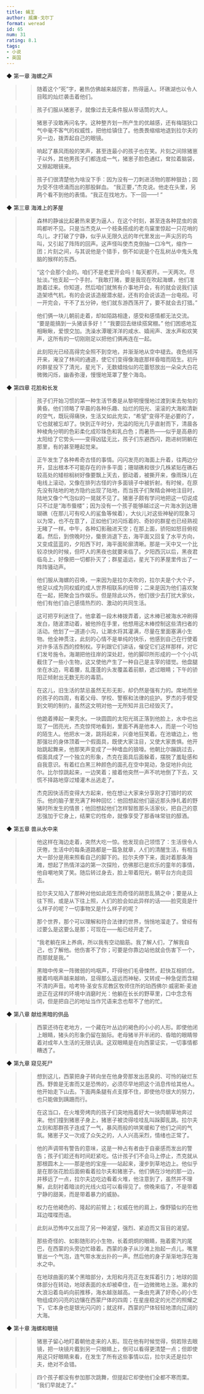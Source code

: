 ```yaml
---
title: 蝇王
author: 威廉·戈尔丁
format: weread
id: 65
num: 31
rating: 8.1
tags:
- 小说
- 英国
---
```


◆  第一章 海螺之声

>> 随着这个“死”字，暑热仿佛越来越厉害，热得逼人。环礁湖也以令人目眩的灿烂袭击着他们。

>> 孩子们服从猪崽子，就像过去无条件服从带话筒的大人。

>> 猪崽子没敢再问名字。这种整齐划一所产生的优越感，还有梅瑞狄口气中毫不客气的权威性，把他给镇住了。他畏畏缩缩地退到拉尔夫的另一边，拨弄起自己的眼镜。

>> 响起了暴风雨般的笑声，甚至连最小的孩子也在笑。片刻之间除猪崽子以外，其他男孩子们都连成一气，猪崽子脸色通红，耷拉着脑袋，又擦起眼镜来。

>> 孩子们很清楚他为啥没下手：因为没有一刀刺进活物的那种狠劲；因为受不住喷涌而出的那股鲜血。
“我正要，”杰克说。他走在头里，另两个看不到他的表情。“我正在找地方。下一回——! ”


◆  第三章 海滩上的茅屋

>> 森林的静谧比起暑热来更为逼人，在这个时刻，甚至连各种昆虫的哀鸣都听不见。只是当杰克从一个枝条搭成的老鸟窠里惊起一只花哨的鸟儿，才打破了宁静，似乎从无限久远的年代里发出一声尖厉的鸟叫，又引起了阵阵的回声。这声怪叫使杰克倒抽一口冷气，缩作一团；片刻之间，与其说他是个猎手，倒不如说是个在乱树丛中鬼头鬼脑的猴样的东西。

>> “这个会那个会的。咱们不是老爱开会吗！每天都开。一天两次。尽扯淡。”他支起一个手肘。“我敢打赌，要是我现在吹起海螺，他们准跑着过来。你知道，然后咱们就煞有介事地开会，有的就会说我们该造架喷气机，有的会说该造艘潜水艇，还有的会说该造一台电视。可一开完会，干不了五分钟，他们就东游西荡开了，要不就会去打猎。”

>> 他们俩一块儿朝前走着，却如陌路相逢，感受和感情都无法交流。
“要是能搞到一头猪该多好！”
“我要回去继续搭窝棚。”
他们困惑地互相瞅瞅，爱恨交加。洗澡水潭暖洋洋的咸水、嬉闹声、泼水声和欢笑声，这所有的一切刚刚足以把他们俩再连在一起。

>> 此刻阳光已经高得完全照不到空地，并渐渐地从空中褪去。夜色倾泻开来，淹没了林间的通道，使它们变得像海底那样昏暗而陌生。初升的群星投下了清光，星光下，无数蜡烛似的花蕾怒放出一朵朵大白花微微闪烁，幽香弥漫，慢慢地笼罩了整个海岛。


◆  第四章 花脸和长发

>> 孩子们开始习惯的第一种生活节奏是从黎明慢慢地过渡到来去匆匆的黄昏。他们领略了早晨的各种乐趣、灿烂的阳光、滚滚的大海和清新的空气，既玩得痛快，生活又如此充实，“希望”变得不是必要的了，它也就被忘却了。快到正午时分，充溢的阳光几乎直射而下，清晨各种棱角分明的色彩柔化成珍珠色和乳白色；而暑热——似乎是高悬的太阳给了它势头——变得凶猛无比，孩子们东避西闪，跑进树阴躺在那里，有的甚至睡起觉来。

>> 正午发生了各种希奇古怪的事情。闪闪发亮的海面上升着，往两边分开，显出根本不可能存在的许多平面；珊瑚礁和很少几株紧贴在礁石较高处的矮棕榈树好像要飘上天去，颤动着，被撕开来，像雨珠儿在电线上滚动，又像在排列古怪的许多面镜子中被折射。有时候，在原先没有陆地的地方隐约出现了陆地，而当孩子们聚精会神地注目时，陆地又像个气泡似的一晃就不见了。猪崽子颇有学问地把这一切说成只不过是“海市蜃楼”；因为没有一个孩子能够越过这一片海水到达珊瑚礁（在那儿可有咬人的鲨鱼等候着），大伙儿对这些神秘的现象习以为常，也不在意了，正如他们对闪烁着的、奇妙的群星也已经熟视无睹了一样。中午，各种幻影融进天空；在那上面，骄阳如怒目俯视着。然后，到傍晚时分，蜃景消退下去，海平面又回复了水平方向，又变成蓝蓝的，夕阳西下时，海平面轮廓清晰。那是一天中又一个比较凉快的时候，但吓人的黑夜也就要来临了。夕阳西沉以后，黑夜君临岛上，好像把一切都扑灭了；群星遥远，星光下的茅屋里传出了一阵阵骚动声。

>> 他们服从海螺的召唤，一来因为是拉尔夫吹的，拉尔夫是个大个子，他足以成为同权威的成人世界相联系的纽带；二来是因为他们喜欢聚在一起，把聚会当作娱乐。但是除此以外，他们很少去打扰大家伙，他们有他们自己感情热烈的、激动的共同生活。

>> 这可把亨利迷住了。他拿着一段木棒拨弄着，这木棒已被海水冲刷得发白，随波漂动着，被他拎在手里，他想用这木棒控制这些清扫者的活动。他划了一道道小沟，让潮水将其灌满，尽量在里面塞满小生物。他全神贯注，此刻的心情不是单纯的快乐，他感到自己在行使着对许多活东西的控制权。亨利跟它们讲话，催促它们这样那样，对它们发号施令。海潮把他往岸的深处赶，他的脚印所形成的一个个小坑截住了一些小生物，这又使他产生了一种自己是主宰的错觉。他盘腿坐在水边，弯着腰，乱蓬蓬的头发覆盖着前额，遮过眼睛；下午的骄阳正倾射出无数无形的毒箭。

>> 在这儿，旧生活的禁忌虽然无形无影，却仍然是强有力的。席地而坐的孩子的四周，有着父母、学校、警察和法律的庇护。罗杰的手臂受到文明的制约，虽然这文明对他一无所知并且已经毁灭了。

>> 他跪着捧起一果壳水。一块圆圆的太阳光斑正落到他脸上，水中也出现了一团亮光，杰克惊愕地看到，里面不再是他本人，而是一个可怕的陌生人。他把水一泼，跳将起来，兴奋地狂笑着。在池塘边上，他那强壮的身体顶着一个假面具，既使大家注目，又使大家畏惧。他开始跳起舞来，他那笑声变成了一种嗜血的狼嚎。他朝比尔蹦跳过去，假面具成了一个独立的形象，杰克在面具后面躲着，摆脱了羞耻感和自我意识。有着红白黑三种颜色的面孔在空中晃动，急促地扑向比尔。比尔惊跳起来，一边笑着；接着他突然一声不吭地倒了下去，又慌不择路地穿过矮灌木丛逃走了。

>> 杰克因快活而变得大方起来，他在想让大家来分享刚才打猎时的欢乐。他的脑子里充满了种种回忆：他回想起他们逼近那头挣扎着的野猪时所发生的情景；他回想起他们怎样智胜那头活家伙，把自己的意志强加于它身上，结果它的性命，就像享受了那香味常驻的醇酒。


◆  第五章 兽从水中来

>> 他这样在海边走着，突然大吃一惊。他发现自己领悟了：生活很令人厌倦，生活中的每条道路都是一篇急就章，人们的清醒生活，有相当大一部分是用来照看自己的脚下的。拉尔夫停下来，面对着那条海滩，想起了热情洋溢的第一次探险，仿佛那已是欢乐的童年的事情，他自嘲地笑了笑。随后转过身去，脸上带着阳光，朝平台方向走回去。

>> 拉尔夫又陷入了那种对他如此陌生而奇怪的胡思乱猜之中；要是从上往下照，或是从下往上照，人们的脸会如此异样的话——脸究竟是什么样子的呢？一切事物又是什么样子的呢？

>> 那个世界，那个可以理解和符合法律的世界，悄悄地溜走了。曾经有过要么是这要么是那；可现在——船已经开走了。

>> “我老躺在床上养病，所以我有空动脑筋。我了解人们，了解我自己，也了解他。他伤害不了你；可要是你靠边站他就会伤害下一个，而那就是我。”

>> 黑暗中传来一阵微弱的呜咽声，吓得他们毛骨悚然，赶快互相抓住。接着呜咽声越来越响，显得那么遥远而神秘，又转成一种急促而含糊不清的声音。哈考特·圣安东尼教区牧师住所的珀西佛尔·威密斯·麦迪逊正在这样的环境中消磨时光：他躺在长长的野草里，口中念念有词，但是把自己的地址当作咒语来念也帮不了他的忙。


◆  第八章 献给黑暗的供品

>> 西蒙还待在老地方，一个藏在叶丛边的褐色的小小的人形。即使他闭上眼睛，猪头的形象仍留在脑际。老母猪半开半闭的、昏暗的眼睛带着对成年人生活的无限讥讽。这双眼睛是在向西蒙证实，一切事情都糟透了。


◆  第九章 窥见死尸

>> 想到这儿，西蒙把身子转向坐在他身旁那发出恶臭的、可怜的破烂东西。野兽是无害而又是恐怖的，必须尽早地把这个消息传给其他人。他开始走下山去。下面两条腿有点支撑不住，即使他尽很大的努力，也只能做到蹒跚而行。

>> 在这当口，在火堆旁烤肉的孩子们突地拖着好大一块肉朝草地奔过来。他们撞到猪崽子身上，猪崽子被烫得哇哇乱叫跺脚乱跳。拉尔夫立刻和那群孩子连成了一气，暴风雨般的哄笑缓和了他们之间的气氛。猪崽子又一次成了众矢之的，人人兴高采烈，情绪也正常了。

>> 他的声调带有警告的意味，这是一种占有者由于自豪感而发出的警告；孩子们趁还有时间赶紧吃。估计孩子们不会马上停止，杰克就从那根圆木上——那是他的宝座——站起来，漫步到草地边上。他似乎是在那张花脸后面俯看着拉尔夫和猪崽子。他们俩在沙地的那一边，并移远了一点，拉尔夫边吃边看着火堆，他注意到了，虽然并不理解，此刻衬着暗淡的光线火焰可以看得见了。傍晚来临了，不是带着宁静的甜美，而是带着暴力的威胁。

>> 权力在他褐色的、隆起的前臂上；权威在他的肩上，像野猿似的在他耳边喋喋而语。

>> 此刻从恐怖中又出现了另一种渴望，强烈、紧迫而又盲目的渴望。

>> 那些奇怪的、如影随形的小生物，长着炯炯的眼睛，拖着雾汽的尾巴，在西蒙的头旁边忙碌着。西蒙的身子从沙滩上抬起一点儿，嘴里冒出一个气泡，连气带水发出扑的一声。然后他的身子渐渐地浮在海水之中。

>> 在地球曲面的某个黑暗部分，太阳和月亮正在发挥着引力；地球的固体部分在转动，地球表面的水却被牵住，在一边微微地上涨。潮水的大浪沿着岛屿向前推移，海水越涨越高。一条由充满了好奇心的小生物组成的闪亮的边镶在西蒙尸体的四周；在星座稳定的光芒的照耀之下，它本身也是银光闪闪的；就这样，西蒙的尸体轻轻地漂向辽阔的大海。


◆  第十章 海螺和眼镜

>> 猪崽子留心地盯着朝他走来的人影。现在他有时候觉得，倘若除去眼镜，把一块镜片戴到另一只眼睛上，倒可以看得更清楚一点；但即使用这只好眼睛来看，在发生了所有这些事情以后，拉尔夫还是拉尔夫，绝对不会错。

>> 四个孩子都没有参加那次跳舞，但提起它却使他们全都不寒而栗。
“我们早就走了。”



